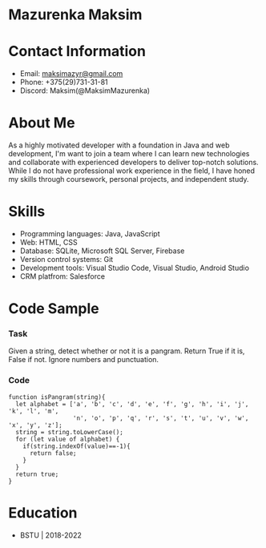 # Mazurenka Maksim


# Contact Information
- Email: maksimazyr@gmail.com
- Phone: +375(29)731-31-81
- Discord: Maksim(@MaksimMazurenka)

# About Me
As a highly motivated developer with a foundation in Java and web development,
I'm want to join a team where I can learn new technologies and collaborate with experienced developers to deliver top-notch solutions.
While I do not have professional work experience in the field, I have honed my skills through coursework, personal projects, and independent study.

# Skills
- Programming languages: Java, JavaScript
- Web: HTML, CSS
- Database: SQLite, Microsoft SQL Server, Firebase
- Version control systems: Git
- Development tools: Visual Studio Code, Visual Studio, Android Studio
- CRM platfrom: Salesforce

# Code Sample
### Task
Given a string, detect whether or not it is a pangram. Return True if it is, False if not. Ignore numbers and punctuation.
### Code
```
function isPangram(string){
  let alphabet = ['a', 'b', 'c', 'd', 'e', 'f', 'g', 'h', 'i', 'j', 'k', 'l', 'm',
                  'n', 'o', 'p', 'q', 'r', 's', 't', 'u', 'v', 'w', 'x', 'y', 'z'];
  string = string.toLowerCase();
  for (let value of alphabet) {
    if(string.indexOf(value)==-1){
      return false;
    }
  }
  return true;
}
```
# Education
- BSTU | 2018-2022
